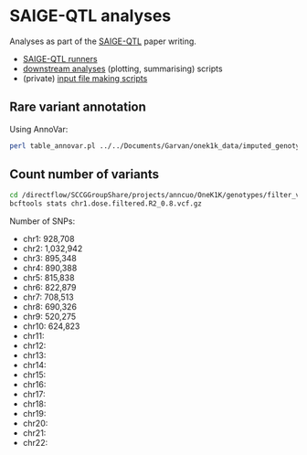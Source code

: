 # SAIGE-QTL analyses

Analyses as part of the [SAIGE-QTL](https://github.com/weizhou0/qtl) paper writing.

* [SAIGE-QTL runners](saige_qtl_runners)
* [downstream analyses](Rscripts_downstream) (plotting, summarising) scripts
* (private) [input file making scripts](https://github.com/annacuomo/Notebooks_private/tree/main/scripts/saigeqtl_onek1k)

## Rare variant annotation

Using AnnoVar:

```bash
perl table_annovar.pl ../../Documents/Garvan/onek1k_data/imputed_genotypes_filter_vcf_r08/chr2.dose.filtered.R2_0.8.vcf.gz humandb/ -buildver hg19 -out ../../Documents/Garvan/onek1k_data/imputed_genotypes_filter_vcf_r08/chr2_annotated -remove -protocol refGene,cytoBand,exac03,avsnp147,dbnsfp30a -operation g,r,f,f,f -nastring . -vcfinput -polish
```

## Count number of variants

```bash
cd /directflow/SCCGGroupShare/projects/anncuo/OneK1K/genotypes/filter_vcf_r08/
bcftools stats chr1.dose.filtered.R2_0.8.vcf.gz
```

Number of SNPs: 
* chr1: 928,708
* chr2: 1,032,942
* chr3: 895,348
* chr4: 890,388
* chr5: 815,838
* chr6: 822,879
* chr7: 708,513
* chr8: 690,326
* chr9: 520,275
* chr10: 624,823
* chr11:
* chr12:
* chr13:
* chr14:
* chr15:
* chr16:
* chr17:
* chr18:
* chr19:
* chr20:
* chr21:
* chr22:

